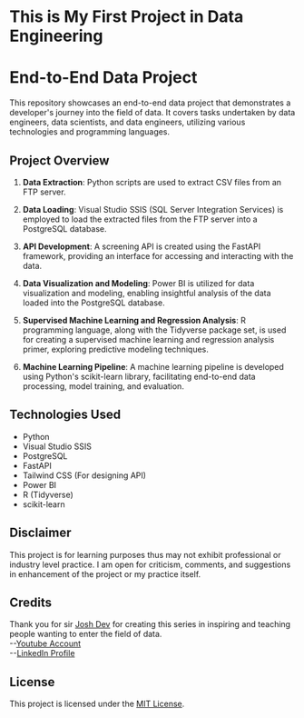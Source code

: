 # This is My First Project in Data Engineering

# End-to-End Data Project

This repository showcases an end-to-end data project that demonstrates a developer's journey into the field of data. It covers tasks undertaken by data engineers, data scientists, and data engineers, utilizing various technologies and programming languages.

## Project Overview

1. **Data Extraction**: Python scripts are used to extract CSV files from an FTP server.

2. **Data Loading**: Visual Studio SSIS (SQL Server Integration Services) is employed to load the extracted files from the FTP server into a PostgreSQL database.

3. **API Development**: A screening API is created using the FastAPI framework, providing an interface for accessing and interacting with the data.

4. **Data Visualization and Modeling**: Power BI is utilized for data visualization and modeling, enabling insightful analysis of the data loaded into the PostgreSQL database.

5. **Supervised Machine Learning and Regression Analysis**: R programming language, along with the Tidyverse package set, is used for creating a supervised machine learning and regression analysis primer, exploring predictive modeling techniques.

6. **Machine Learning Pipeline**: A machine learning pipeline is developed using Python's scikit-learn library, facilitating end-to-end data processing, model training, and evaluation.

## Technologies Used

- Python
- Visual Studio SSIS
- PostgreSQL
- FastAPI
- Tailwind CSS (For designing API)
- Power BI
- R (Tidyverse)
- scikit-learn


## Disclaimer

This project is for learning purposes thus may not exhibit professional or industry level practice.
I am open for criticism, comments, and suggestions in enhancement of the project or my practice itself.

## Credits

Thank you for sir [Josh Dev](https://www.facebook.com/profile.php?id=100087019650476) for creating this series in inspiring and teaching people wanting to enter the field of data.<br />
--[Youtube Account](https://www.youtube.com/@joshvaldeleon3138)<br />
--[LinkedIn Profile](https://www.linkedin.com/in/josh-valdeleon-2a8984150/)

## License

This project is licensed under the [MIT License](LICENSE).